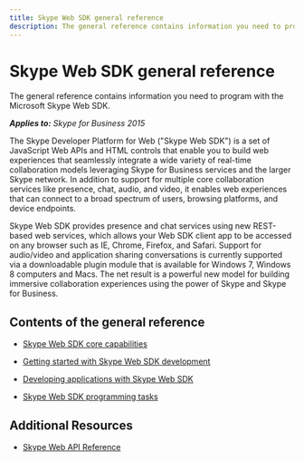 ```yaml
---
title: Skype Web SDK general reference
description: The general reference contains information you need to program with the Microsoft Skype Web SDK.
---
```

# Skype Web SDK general reference
The general reference contains information you need to program with the Microsoft Skype Web SDK.


 _**Applies to:** Skype for Business 2015_

The Skype Developer Platform for Web ("Skype Web SDK") is a set of JavaScript Web APIs and HTML controls that enable you to build web experiences that seamlessly integrate a wide variety of real-time collaboration models leveraging Skype for Business services and the larger Skype network. In addition to support for multiple core collaboration services like presence, chat, audio, and video, it enables web experiences that can connect to a broad spectrum of users, browsing platforms, and device endpoints.

Skype Web SDK provides presence and chat services using new REST-based web services, which allows your Web SDK client app to be accessed on any browser such as IE, Chrome, Firefox, and Safari. Support for audio/video and application sharing conversations is currently supported via a downloadable plugin module that is available for Windows 7, Windows 8 computers and Macs. The net result is a powerful new model for building immersive collaboration experiences using the power of Skype and Skype for Business.

## Contents of the general reference


- [Skype Web SDK core capabilities](CoreCapabilities.md)
    
- [Getting started with Skype Web SDK development](GettingStarted.md)
    
- [Developing applications with Skype Web SDK](DevelopApplications.md)
    
- [Skype Web SDK programming tasks](ProgrammingTasks.md)
    

## Additional Resources

- [Skype Web API Reference](http://officedev.github.io/skype-docs/Skype/WebSDK/model/api/modules/jcafe.html)
    
